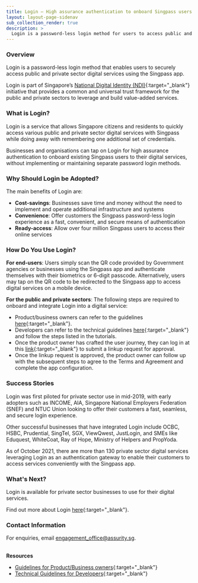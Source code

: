 ```yaml
---
title: Login – High assurance authentication to onboard Singpass users for digital services
layout: layout-page-sidenav
sub_collection_render: true
description: >
  Login is a password-less login method for users to access public and private sector digital services using the Singpass app.
---
```


### Overview

Login is a password-less login method that enables users to securely access public and private sector digital services using the Singpass app.

Login is part of Singapore’s [National Digital Identity (NDI)](https://www.developer.tech.gov.sg/technologies/digital-identity/national-digital-identity.html){:target="\_blank"} initiative that provides a common and universal trust framework for the public and private sectors to leverage and build value-added services.

### What is Login?

Login is a service that allows Singapore citizens and residents to quickly access various public and private sector digital services with Singpass while doing away with remembering one additional set of credentials.

Businesses and organisations can tap on Login for high assurance authentication to onboard existing Singpass users to their digital services, without implementing or maintaining separate password login methods.

### Why Should Login be Adopted?

The main benefits of Login are:

- **Cost-savings**: Businesses save time and money without the need to implement and operate additional infrastructure and systems
- **Convenience**: Offer customers the Singpass password-less login experience as a fast, convenient, and secure means of authentication
- **Ready-access**: Allow over four million Singpass users to access their online services

### How Do You Use Login?

**For end-users**: Users simply scan the QR code provided by Government agencies or businesses using the Singpass app and authenticate themselves with their biometrics or 6-digit passcode. Alternatively, users may tap on the QR code to be redirected to the Singpass app to access digital services on a mobile device.

**For the public and private sectors**: The following steps are required to onboard and integrate Login into a digital service:

- Product/business owners can refer to the guidelines [here](https://api.singpass.gov.sg/library/login/business/implementation-key-principles){:target="\_blank"}.
- Developers can refer to the technical guidelines [here](https://api.singpass.gov.sg/library/login/business/implementation-technical-requirements){:target="\_blank"} and follow the steps listed in the tutorials.
- Once the product owner has crafted the user journey, they can log in at this [link](https://api.singpass.gov.sg/){:target="\_blank"} to submit a linkup request for approval.
- Once the linkup request is approved, the product owner can follow up with the subsequent steps to agree to the Terms and Agreement and complete the app configuration.

### Success Stories

Login was first piloted for private sector use in mid-2019, with early adopters such as INCOME, AIA, Singapore National Employers Federation (SNEF) and NTUC Union looking to offer their customers a fast, seamless, and secure login experience.

Other successful businesses that have integrated Login include OCBC, HSBC, Prudential, SingTel, SGX, ViewQwest, JustLogin, and SMEs like Eduquest, WhiteCoat, Ray of Hope, Ministry of Helpers and PropYoda.

As of October 2021, there are more than 130 private sector digital services leveraging Login as an authentication gateway to enable their customers to access services conveniently with the Singpass app.

### What's Next?

Login is available for private sector businesses to use for their digital services.

Find out more about Login [here](https://api.singpass.gov.sg/library/login/business/introduction){:target="\_blank"}.

### Contact Information

For enquiries, email <engagement_office@assurity.sg>.

<br/>**Resources**

- [Guidelines for Product/Business owners](https://api.singpass.gov.sg/library/login/business/implementation-key-principles){:target="\_blank"}
- [Technical Guidelines for Developers](https://api.singpass.gov.sg/library/login/business/implementation-technical-requirements){:target="\_blank"}
